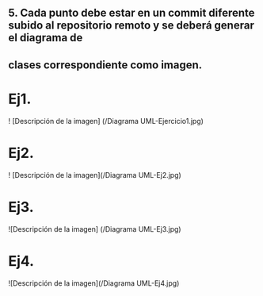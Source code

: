 ## 5. Cada punto debe estar en un commit diferente subido al repositorio remoto y se deberá generar el diagrama de
## clases correspondiente como imagen.

# Ej1.
! [Descripción de la imagen] (/Diagrama UML-Ejercicio1.jpg)
# Ej2.
! [Descripción de la imagen](/Diagrama UML-Ej2.jpg)

# Ej3.
![Descripción de la imagen] (/Diagrama UML-Ej3.jpg)

# Ej4.
![Descripción de la imagen](/Diagrama UML-Ej4.jpg)
